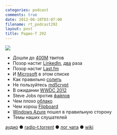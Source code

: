 ```yaml
---
categories: podcast
comments: true
date: 2012-06-10T03:07:00
filename: rt_podcast292
layout: post
title: Радио-Т 292
---
```


![](https://radio-t.com/images/radio-t/rt292.jpeg)


- Дошли до [400М](http://news.cnet.com/8301-1023_3-57448388-93/twitter-hits-400-million-tweets-per-day-mostly-mobile/) твитов
- Позор настиг [LinkedIn](http://arstechnica.com/security/2012/06/8-million-leaked-passwords-connected-to-linkedin/), [два](http://mashable.com/2012/06/08/linkedin-stolen-passwords-list/) раза
- Позор настиг [Last.fm](http://www.bbc.co.uk/news/technology-18358485)
- И [Microsoft](http://arstechnica.com/security/2012/06/revamped-windows-update-contains-flame/) в этом списке
- Как правильно [солить](http://blog.agilebits.com/2012/06/06/a-salt-free-diet-is-bad-for-your-security/)
- Не пользуйтесь [md5crypt](http://habrahabr.ru/post/145454/)
- В ожидании [WWDC 2012](http://9to5mac.com/2012/06/08/wwdc-2012-roundup-ios-6-new-macs-icloud-updates-and-os-x-mountain-lion-bonus-new-apple-app/)
- Steve Jobs против [файлов](http://oleb.net/blog/2012/06/steve-jobs-on-the-file-system/)
- Чем плохо [облако](http://justcramer.com/2012/06/02/the-cloud-is-not-for-you/)
- Чем хорош [Flipboard](http://mashable.com/2012/06/05/flipboard-design/)
- [Windows Azure](http://www.zdnet.com/blog/btl/windows-azure-re-imagined-microsofts-fit-for-the-cloud/79561) пошел в правильную сторону
- Темы наших слушателей

[аудио](http://cdn.radio-t.com/rt_podcast292.mp3) ● [radio-t.torrent](http://cdn.radio-t.com/torrents/rt_podcast292.mp3.torrent) ● [лог чата](http://chat.radio-t.com/logs/radio-t-292.html) ● [wiki](http://wiki.radio-t.com/%D0%92%D1%8B%D0%BF%D1%83%D1%81%D0%BA_292)<audio src="http://cdn.radio-t.com/rt_podcast292.mp3" preload="none"></audio>
